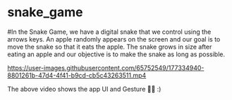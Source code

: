 # snake_game

#In the Snake Game, we have a digital snake that we control using the arrows keys. An apple randomly appears on the screen and our goal is to move the snake so that it eats the apple. The snake grows in size after eating an apple and our objective is to make the snake as long as possible.


https://user-images.githubusercontent.com/65752549/177334940-8801261b-47d4-4f41-b9cd-cb5c43263511.mp4


The above video shows the app UI and Gesture  ☝🏼 :)
